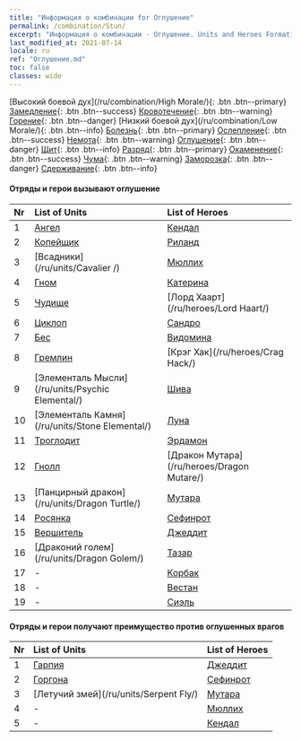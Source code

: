 ```yaml
---
title: "Информация о комбинации for Оглушение"
permalink: /combination/Stun/
excerpt: "Информация о комбинации - Оглушение. Units and Heroes Formation."
last_modified_at: 2021-07-14
locale: ru
ref: "Оглушение.md"
toc: false
classes: wide
---
```


  [Высокий боевой дух](/ru/combination/High Morale/){: .btn .btn--primary} [Замедление](/ru/combination/Slow/){: .btn .btn--success} [Кровотечение](/ru/combination/Bleeding/){: .btn .btn--warning} [Горение](/ru/combination/Burning/){: .btn .btn--danger} [Низкий боевой дух](/ru/combination/Low Morale/){: .btn .btn--info} [Болезнь](/ru/combination/Disease/){: .btn .btn--primary} [Ослепление](/ru/combination/Blind/){: .btn .btn--success} [Немота](/ru/combination/Silence/){: .btn .btn--warning} [Оглушение](/ru/combination/Stun/){: .btn .btn--danger} [Щит](/ru/combination/Shield/){: .btn .btn--info} [Разряд](/ru/combination/Static/){: .btn .btn--primary} [Окаменение](/ru/combination/Petrify/){: .btn .btn--success} [Чума](/ru/combination/Plague/){: .btn .btn--warning} [Заморозка](/ru/combination/Freeze/){: .btn .btn--danger} [Сдерживание](/ru/combination/Deterrence/){: .btn .btn--info} 


#### Отряды и герои вызывают оглушение

  | Nr |  List of Units  | List of Heroes | 
  |:---|:----------------|:---------------| 
  | 1 | [Ангел](/ru/units/Angel/) | [Кендал](/ru/heroes/Kendal/) |
  | 2 | [Копейщик](/ru/units/Pikeman/) | [Риланд](/ru/heroes/Ryland/) |
  | 3 | [Всадники](/ru/units/Cavalier /) | [Мюллих](/ru/heroes/Mullich/) |
  | 4 | [Гном](/ru/units/Dwarf/) | [Катерина](/ru/heroes/Catherine/) |
  | 5 | [Чудище](/ru/units/Behemoth/) | [Лорд Хаарт](/ru/heroes/Lord Haart/) |
  | 6 | [Циклоп](/ru/units/Cyclops/) | [Сандро](/ru/heroes/Sandro/) |
  | 7 | [Бес](/ru/units/Imp/) | [Видомина](/ru/heroes/Vidomina/) |
  | 8 | [Гремлин](/ru/units/Gremlin/) | [Крэг Хак](/ru/heroes/Crag Hack/) |
  | 9 | [Элементаль Мысли](/ru/units/Psychic Elemental/) | [Шива](/ru/heroes/Shiva/) |
  | 10 | [Элементаль Камня](/ru/units/Stone Elemental/) | [Луна](/ru/heroes/Luna/) |
  | 11 | [Троглодит](/ru/units/Troglodyte/) | [Эрдамон](/ru/heroes/Erdamon/) |
  | 12 | [Гнолл](/ru/units/Gnoll/) | [Дракон Мутара](/ru/heroes/Dragon Mutare/) |
  | 13 | [Панцирный дракон](/ru/units/Dragon Turtle/) | [Мутара](/ru/heroes/Mutare/) |
  | 14 | [Росянка](/ru/units/Waspwort/) | [Сефинрот](/ru/heroes/Sephinroth/) |
  | 15 | [Вершитель](/ru/units/Judicator/) | [Джеддит](/ru/heroes/Jeddite/) |
  | 16 | [Драконий голем](/ru/units/Dragon Golem/) | [Тазар](/ru/heroes/Tazar/) |
  | 17 | - | [Корбак](/ru/heroes/Korbac/) |
  | 18 | - | [Вестан](/ru/heroes/Wystan/) |
  | 19 | - | [Сиэль](/ru/heroes/Ciele/) |


#### Отряды и герои получают преимущество против оглушенных врагов

  | Nr |  List of Units  | List of Heroes | 
  |:---|:----------------|:---------------| 
  | 1 | [Гарпия](/ru/units/Harpy/) | [Джеддит](/ru/heroes/Jeddite/) |
  | 2 | [Горгона](/ru/units/Gorgon/) | [Сефинрот](/ru/heroes/Sephinroth/) |
  | 3 | [Летучий змей](/ru/units/Serpent Fly/) | [Мутара](/ru/heroes/Mutare/) |
  | 4 | - | [Мюллих](/ru/heroes/Mullich/) |
  | 5 | - | [Кендал](/ru/heroes/Kendal/) |
